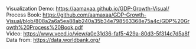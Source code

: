 Visualization Demo: https://aamaxaa.github.io/GDP-Growth-Visual/ <br/>
Process Book: https://github.com/aamaxaa/GDP-Growth-Visual/blob/808a2a6a5ea88ab240a35b34e798563368e75a4c/GDP%20Growth%20Process%20Book.pdf<br/>
Video: https://www.veed.io/view/a0e31d36-faf5-429a-80d3-5f314c7d5a8f<br/>
Data from: https://data.worldbank.org/
